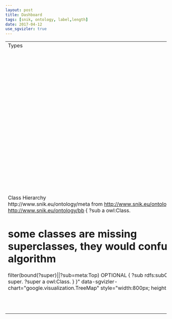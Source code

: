 ```yaml
---
layout: post
title: Dashboard
tags: [snik, ontology, label,length]
date: 2017-04-12
use_sgvizler: true
---
```


<table>
<tr>
<td>
  Types
    <div id="types"
         data-sgvizler-endpoint="http://www.snik.eu/sparql"
         data-sgvizler-query="
select replace(str(COALESCE(?subTop, 'none')),'http://www.snik.eu/ontology/meta/','meta:') count(?class)
from <http://www.snik.eu/ontology>
{
 ?class a owl:Class.
 OPTIONAL {?class meta:subTopClass ?subTop.}
}"
         data-sgvizler-chart="google.visualization.PieChart"
         style="width:600px; height:400px;"></div>
</td>
<td>
Ontology Size
<div id="ontologies"
       data-sgvizler-endpoint="http://www.snik.eu/sparql"
         data-sgvizler-query="
select replace(str(?ontology),'http://www.snik.eu/ontology/','') count(?x)
from <http://www.snik.eu/ontology>
{
 ?ontology ov:defines ?x.
}"
   data-sgvizler-chart="google.visualization.PieChart"
   style="width:600px; height:400px;">
</div>
</td>
</tr>
<tr>
<td>
Class Hierarchy
<div id="hierarchy"
       data-sgvizler-endpoint="http://www.snik.eu/sparql"
       data-sgvizler-query="
select replace(str(?sub),'http://www.snik.eu/ontology/','') replace(str(sample(?super)),'http://www.snik.eu/ontology/','') count(?sub)

from <http://www.snik.eu/ontology/meta>
from <http://www.snik.eu/ontology/ob>
from <http://www.snik.eu/ontology/bb>
{
?sub a owl:Class.
# some classes are missing superclasses, they would confuse the algorithm
filter(bound(?super)||?sub=meta:Top)
OPTIONAL
{
?sub rdfs:subClassOf ?super.
?super a owl:Class.
}
}"
       data-sgvizler-chart="google.visualization.TreeMap"
       style="width:800px; height:400px;"></div>
</td>
<td>
Label Length
<div id="labellength" data-sgvizler-endpoint="https://www.snik.eu/sparql"
 data-sgvizler-query="
select strlen(?l) as ?label_length count(?l) as ?number_of_labels
from <http://www.snik.eu/ontology>
{
 ?class a owl:Class.
 ?class rdfs:label ?l.
} group by strlen(?l) order by asc(strlen(?l))"
         data-sgvizler-chart="google.visualization.AreaChart"
         style="width:800px; height:400px;">
</div>
</td>
</tr>
</table>
